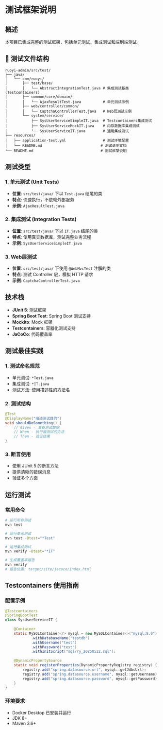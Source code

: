 # 测试框架说明

## 概述
本项目已集成完整的测试框架，包括单元测试、集成测试和端到端测试。

## 📁 测试文件结构
```
ruoyi-admin/src/test/
├── java/
│   └── com/ruoyi/
│       ├── test/base/
│       │   └── AbstractIntegrationTest.java # 集成测试基类(Testcontainers)
│       ├── common/core/domain/
│       │   └── AjaxResultTest.java          # 单元测试示例
│       ├── web/controller/common/
│       │   └── CaptchaControllerTest.java   # Web层测试示例
│       └── system/service/
│           ├── SysUserServiceSimpleIT.java  # Testcontainers集成测试
│           ├── SysUserServiceMockIT.java    # 内存数据库集成测试
│           └── SysUserServiceIT.java        # 通用集成测试
├── resources/
│   ├── application-test.yml                 # 测试环境配置
│   └── README.md                           # 测试说明文档
└── README.md                               # 测试框架说明
```

## 测试类型

### 1. 单元测试 (Unit Tests)
- **位置**: `src/test/java/` 下以 `Test.java` 结尾的类
- **特点**: 快速执行，不依赖外部服务
- **示例**: `AjaxResultTest.java`

### 2. 集成测试 (Integration Tests)
- **位置**: `src/test/java/` 下以 `IT.java` 结尾的类
- **特点**: 使用真实数据库，测试完整业务流程
- **示例**: `SysUserServiceSimpleIT.java`

### 3. Web层测试
- **位置**: `src/test/java/` 下使用 `@WebMvcTest` 注解的类
- **特点**: 测试 Controller 层，模拟 HTTP 请求
- **示例**: `CaptchaControllerTest.java`

## 技术栈
- **JUnit 5**: 测试框架
- **Spring Boot Test**: Spring Boot 测试支持
- **Mockito**: Mock 框架
- **Testcontainers**: 容器化测试支持
- **JaCoCo**: 代码覆盖率

## 测试最佳实践

### 1. 测试命名规范
- 单元测试: `*Test.java`
- 集成测试: `*IT.java`
- 测试方法: 使用描述性的方法名

### 2. 测试结构
```java
@Test
@DisplayName("描述测试目的")
void shouldDoSomething() {
    // Given - 准备测试数据
    // When - 执行被测试的方法
    // Then - 验证结果
}
```

### 3. 断言使用
- 使用 JUnit 5 的断言方法
- 提供清晰的错误消息
- 验证多个方面

## 运行测试

### 常用命令
```bash
# 运行所有测试
mvn test

# 运行单元测试
mvn test -Dtest="*Test"

# 运行集成测试
mvn verify -Dtest="*IT"

# 生成覆盖率报告
mvn verify
# 报告位置: target/site/jacoco/index.html
```

## Testcontainers 使用指南

### 配置示例
```java
@Testcontainers
@SpringBootTest
class SysUserServiceIT {
    
    @Container
    static MySQLContainer<?> mysql = new MySQLContainer<>("mysql:8.0")
            .withDatabaseName("testdb")
            .withUsername("test")
            .withPassword("test")
            .withInitScript("sql/ry_20250522.sql");
    
    @DynamicPropertySource
    static void registerProperties(DynamicPropertyRegistry registry) {
        registry.add("spring.datasource.url", mysql::getJdbcUrl);
        registry.add("spring.datasource.username", mysql::getUsername);
        registry.add("spring.datasource.password", mysql::getPassword);
    }
}
```

### 环境要求
- Docker Desktop 已安装并运行
- JDK 8+
- Maven 3.6+
